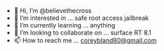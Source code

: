 - 👋 Hi, I’m @believethecross
- 👀 I’m interested in ... safe root access jailbreak 
- 🌱 I’m currently learning ... anything
- 💞️ I’m looking to collaborate on ... surface RT 8.1 
- 📫 How to reach me ... coreybland80@gmail.com

<!---
believethecross/believethecross is a ✨ special ✨ repository because its `README.md` (this file) appears on your GitHub profile.
You can click the Preview link to take a look at your changes.
--->
